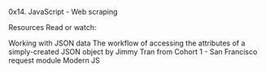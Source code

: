 0x14. JavaScript - Web scraping

Resources
Read or watch:

Working with JSON data
The workflow of accessing the attributes of a simply-created JSON object by Jimmy Tran from Cohort 1 - San Francisco
request module
Modern JS

